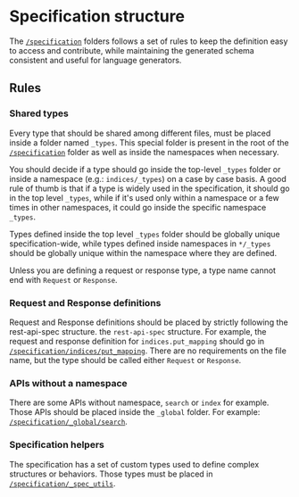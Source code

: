 # Specification structure

The [`/specification`](../specification) folders follows a set of rules to
keep the definition easy to access and contribute, while maintaining
the generated schema consistent and useful for language generators.

## Rules

### Shared types

Every type that should be shared among different files, must be placed
inside a folder named `_types`. This special folder is present in the
root of the [`/specification`](../specification) folder as well
as inside the namespaces when necessary.

You should decide if a type should go inside the top-level `_types`
folder or inside a namespace (e.g.: `indices/_types`) on a case by case basis.
A good rule of thumb is that if a type is widely used in the specification,
it should go in the top level `_types`, while if it's used only within
a namespace or a few times in other namespaces, it could go inside the
specific namespace `_types`.

Types defined inside the top level `_types` folder should be globally
unique specification-wide, while types defined inside namespaces in `*/_types`
should be globally unique within the namespace where they are defined.

Unless you are defining a request or response type, a type name cannot
end with `Request` or `Response`.

### Request and Response definitions

Request and Response definitions should be placed by strictly following
the rest-api-spec structure.
the `rest-api-spec` structure.
For example, the request and response definition for `indices.put_mapping`
should go in [`/specification/indices/put_mapping`](../specification/indices/put_mapping).
There are no requirements on the file name, but the type should be
called either `Request` or `Response`.

### APIs without a namespace

There are some APIs without namespace, `search` or `index` for example.
Those APIs should be placed inside the `_global` folder.
For example: [`/specification/_global/search`](../specification/_global/search).

### Specification helpers

The specification has a set of custom types used to define complex structures
or behaviors. Those types must be placed in [`/specification/_spec_utils`](../specification/_spec_utils).
